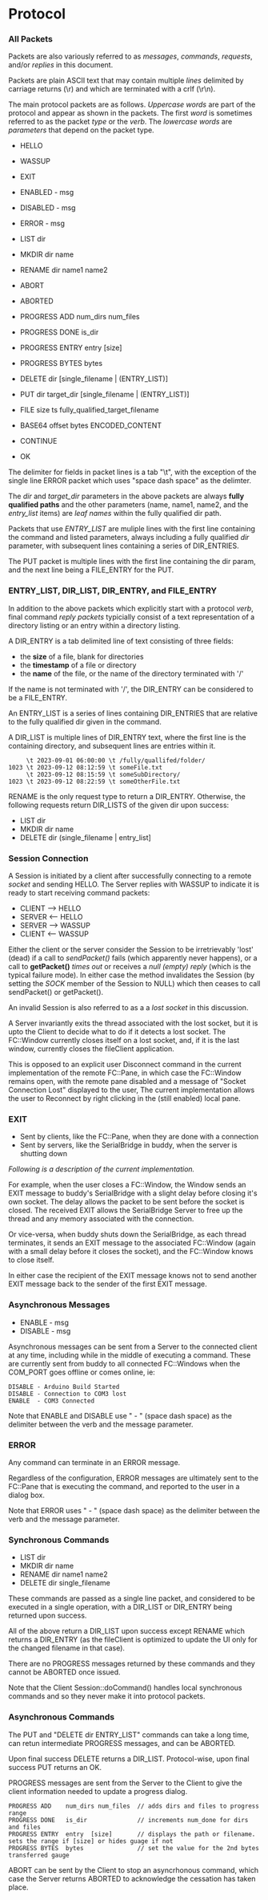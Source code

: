 # Protocol

### All Packets

Packets are also variously referred to as *messages*, *commands*,
*requests*, and/or *replies* in this document.

Packets are plain ASCII text that may contain multiple *lines*
delimited by carriage returns (\r) and which are terminated
with a crlf (\r\n).

The main protocol packets are as follows. *Uppercase words*
are part of the protocol and appear as shown in the packets.
The first *word* is sometimes referred to as the packet *type*
or the *verb*.  The *lowercase words* are *parameters* that
depend on the packet type.

- HELLO
- WASSUP
- EXIT
- ENABLED 		- msg
- DISABLED 		- msg
- ERROR			- msg
- LIST			dir
- MKDIR			dir name
- RENAME		dir name1 name2
- ABORT
- ABORTED
- PROGRESS		ADD 	num_dirs num_files
- PROGRESS		DONE 	is_dir
- PROGRESS		ENTRY 	entry  [size]
- PROGRESS      BYTES   bytes
- DELETE		dir [single_filename | (ENTRY_LIST)]

- PUT			dir target_dir [single_filename | (ENTRY_LIST)]
- FILE          size ts fully_qualified_target_filename
- BASE64		offset bytes ENCODED_CONTENT
- CONTINUE
- OK


The delimiter for fields in packet lines
is a tab "\t", with the exception of the single line ERROR packet
which uses "space dash space" as the delimter.

The *dir* and *target_dir* parameters in the above packets
are always **fully qualified paths** and the other parameters
(name, name1, name2, and the *entry_list* items) are *leaf names*
within the fully qualified dir path.

Packets that use *ENTRY_LIST* are muliple lines with the first
line containing the command and listed parameters, always including a
fully qualified *dir* parameter, with subsequent lines containing
a series of DIR_ENTRIES.

The PUT packet is multiple lines with the first line containing
the dir param, and the next line being a FILE_ENTRY for the PUT.


### ENTRY_LIST, DIR_LIST, DIR_ENTRY, and FILE_ENTRY

In addition to the above packets which explicitly start with a protocol
*verb*, final command *reply packets* typicially consist of a text
representation of a directory listing or an entry within a directory
listing.

A DIR_ENTRY is a tab delimited line of text consisting of three fields:

- the **size** of a file, blank for directories
- the **timestamp** of a file or directory
- the **name** of the file, or the name of the directory terminated with '/'

If the name is not terminated with '/', the DIR_ENTRY can be considered
to be a FILE_ENTRY.

An ENTRY_LIST is a series of lines containing DIR_ENTRIES
that are relative to the fully qualified dir given in the command.

A DIR_LIST is multiple lines of DIR_ENTRY text, where the
first line is the containing directory, and subsequent lines
are entries within it.

	     \t 2023-09-01 06:00:00 \t /fully/quallifed/folder/
	1023 \t	2023-09-12 08:12:59 \t someFile.txt
	     \t	2023-09-12 08:15:59 \t someSubDirectory/
	1023 \t	2023-09-12 08:22:59 \t someOtherFile.txt


RENAME is the only request type to return a DIR_ENTRY.
Otherwise, the following requests return DIR_LISTS
of the given dir upon success:

- LIST			dir
- MKDIR			dir name
- DELETE		dir (single_filename | entry_list]


### Session Connection

A Session is initiated by a client after successfully
connecting to a remote *socket* and sending HELLO.
The Server replies with WASSUP to indicate it is ready
to start receiving command packets:

- CLIENT --> HELLO
- SERVER <-- HELLO
- SERVER --> WASSUP
- CLIENT <-- WASSUP

Either the client or the server consider the Session to be
irretrievably 'lost' (dead) if a call to *sendPacket()* fails (which
apparently never happens), or a call to **getPacket()** *times out* or
receives a *null (empty) reply* (which is the typical failure mode).
In either case the method invalidates the Session (by setting the
*SOCK* member of the Session to NULL) which then ceases to call
sendPacket() or getPacket().

An invalid Session is also referred to as a a *lost socket* in
this discussion.

A Server invariantly exits the thread associated with the lost
socket, but it is upto the Client to decide what to
do if it detects a lost socket. The FC::Window currently
closes itself on a lost socket, and, if it is the last window,
currently closes the fileClient application.

This is opposed to an explicit user Disconnect command in the
current implementation of the remote FC::Pane, in which case
the FC::Window remains open, with the remote pane disabled and a
message of "Socket Connection Lost" displayed to the user,
The current implementation allows the user to Reconnect by right
clicking in the (still enabled) local pane.


### EXIT

- Sent by clients, like the FC::Pane, when they are done with a connection
- Sent by servers, like the SerialBridge in buddy, when the server is shutting down

*Following is a description of the current implementation.*

For example, when the user closes a FC::Window, the Window sends an EXIT
message to buddy's SerialBridge with a slight delay before closing it's own socket.
The delay allows the packet to be sent before the socket is closed. The received EXIT
allows the SerialBridge Server to free up the thread and any memory associated with
the connection.

Or vice-versa, when buddy shuts down the SerialBridge, as each thread terminates,
it sends an EXIT message to the associated FC::Window (again with a small
delay before it closes the socket), and the FC::Window knows to close itself.

In either case the recipient of the EXIT message knows not to send another
EXIT message back to the sender of the first EXIT message.


### Asynchronous Messages

- ENABLE - msg
- DISABLE - msg

Asynchronous messages can be sent from a Server to the connected client
at any time, including while in the middle of executing a command.
These are currently sent from buddy to all connected FC::Windows
when the COM_PORT goes offline or comes online, ie:

	DISABLE - Arduino Build Started
	DISABLE - Connection to COM3 lost
	ENABLE  - COM3 Connected

Note that ENABLE and DISABLE use " - " (space dash space) as the
delimiter between the verb and the message parameter.


### ERROR

Any command can terminate in an ERROR message.

Regardless of the configuration, ERROR messages are ultimately
sent to the FC::Pane that is executing the command,
and reported to the user in a dialog box.

Note that ERROR uses " - " (space dash space) as the
delimiter between the verb and the message parameter.



### Synchronous Commands

- LIST			dir
- MKDIR			dir name
- RENAME		dir name1 name2
- DELETE		dir single_filename

These commands are passed as a single line packet, and
considered to be executed in a single operation, with a
DIR_LIST or DIR_ENTRY being returned upon success.

All of the above return a DIR_LIST upon success except
RENAME which returns a DIR_ENTRY (as the fileClient is
optimized to update the UI only for the changed filename
in that case).

There are no PROGRESS messages returned by these
commands and they cannot be ABORTED once issued.

Note that the Client Session::doCommand() handles local
synchronous commands and so they never make it into protocol
packets.


### Asynchronous Commands

The PUT and "DELETE dir ENTRY_LIST" commands can take
a long time, can retun intermediate PROGRESS messages,
and can be ABORTED.

Upon final success DELETE returns a DIR_LIST.
Protocol-wise, upon final success PUT returns an OK.

PROGRESS messages are sent from the Server to the Client to
give the client information needed to update a progress dialog.

	PROGRESS ADD	num_dirs num_files  // adds dirs and files to progress range
	PROGRESS DONE   is_dir              // increments num_done for dirs and files
	PROGRESS ENTRY  entry  [size]       // displays the path or filename. sets the range if [size] or hides guage if not
	PROGRESS BYTES  bytes               // set the value for the 2nd bytes transferred gauge

ABORT can be sent by the Client to stop an asyncrhonous command,
which case the Server returns ABORTED to acknowledge the cessation
has taken place.
